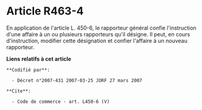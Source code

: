 # Article R463-4

En application de l'article L. 450-6, le rapporteur général confie l'instruction d'une affaire à un ou plusieurs rapporteurs
qu'il désigne. Il peut, en cours d'instruction, modifier cette désignation et confier l'affaire à un nouveau rapporteur.

**Liens relatifs à cet article**

	**Codifié par**:

	  - Décret n°2007-431 2007-03-25 JORF 27 mars 2007

	**Cite**:

	  - Code de commerce - art. L450-6 (V)

